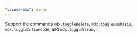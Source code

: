 ```yaml
---
"vscode-mdx": minor
---
```


Support the commands `mdx.toggleDelete`, `mdx.toggleEmphasis`, `mdx.toggleInlineCode`, and `mdx.toggleStrong`.
